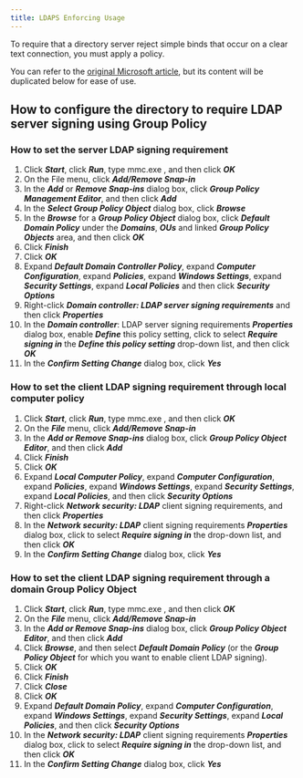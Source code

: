 ```yaml
---
title: LDAPS Enforcing Usage
---
```

To require that a directory server reject simple binds that occur on a clear text connection, you must apply a policy.

You can refer to the [original Microsoft article](https://support.microsoft.com/en-ca/kb/935834), but its content will be duplicated below for ease of use.

## How to configure the directory to require LDAP server signing using Group Policy

### How to set the server LDAP signing requirement

1. Click ***Start***, click ***Run***, type mmc.exe , and then click ***OK***
1. On the File menu, click ***Add/Remove Snap-in***
1. In the ***Add*** or ***Remove Snap-ins*** dialog box, click ***Group Policy Management Editor***, and then click ***Add***
1. In the ***Select Group Policy Object*** dialog box, click ***Browse***
1. In the ***Browse*** for a ***Group Policy Object*** dialog box, click ***Default Domain Policy*** under the ***Domains***, ***OUs*** and linked ***Group Policy Objects*** area, and then click ***OK***
1. Click ***Finish***
1. Click ***OK***
1. Expand ***Default Domain Controller Policy***, expand ***Computer Configuration***, expand ***Policies***, expand ***Windows Settings***, expand ***Security Settings***, expand ***Local Policies*** and then click ***Security Options***
1. Right-click ***Domain controller: LDAP server signing requirements*** and then click ***Properties***
1. In the ***Domain controller***: LDAP server signing requirements ***Properties*** dialog box, enable ***Define*** this policy setting, click to select ***Require signing in*** the ***Define this policy setting*** drop-down list, and then click ***OK***
1. In the ***Confirm Setting Change*** dialog box, click ***Yes***

### How to set the client LDAP signing requirement through local computer policy

1. Click ***Start***, click ***Run***, type mmc.exe , and then click ***OK***
1. On the ***File*** menu, click ***Add/Remove Snap-in***
1. In the ***Add or Remove Snap-ins*** dialog box, click ***Group Policy Object Editor***, and then click ***Add***
1. Click ***Finish***
1. Click ***OK***
1. Expand ***Local Computer Policy***, expand ***Computer Configuration***, expand ***Policies***, expand ***Windows Settings***, expand ***Security Settings***, expand ***Local Policies***, and then click ***Security Options***
1. Right-click ***Network security: LDAP*** client signing requirements, and then click ***Properties***
1. In the ***Network security: LDAP*** client signing requirements ***Properties*** dialog box, click to select ***Require signing in*** the drop-down list, and then click ***OK***
1. In the ***Confirm Setting Change*** dialog box, click ***Yes***

### How to set the client LDAP signing requirement through a domain Group Policy Object

1. Click ***Start***, click ***Run***, type mmc.exe , and then click ***OK***
1. On the ***File*** menu, click ***Add/Remove Snap-in***
1. In the ***Add or Remove Snap-ins*** dialog box, click ***Group Policy Object Editor***, and then click ***Add***
1. Click ***Browse***, and then select ***Default Domain Policy*** (or the ***Group Policy Object*** for which you want to enable client LDAP signing).
1. Click ***OK***
1. Click ***Finish***
1. Click ***Close***
1. Click ***OK***
1. Expand ***Default Domain Policy***, expand ***Computer Configuration***, expand ***Windows Settings***, expand ***Security Settings***, expand ***Local Policies***, and then click ***Security Options***
1. In the ***Network security: LDAP*** client signing requirements ***Properties*** dialog box, click to select ***Require signing in*** the drop-down list, and then click ***OK***
1. In the ***Confirm Setting Change*** dialog box, click ***Yes***